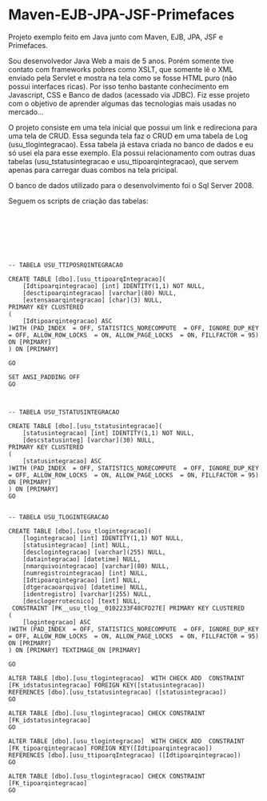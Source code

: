 # Maven-EJB-JPA-JSF-Primefaces
Projeto exemplo feito em Java junto com Maven, EJB, JPA, JSF e Primefaces.

Sou desenvolvedor Java Web a mais de 5 anos. Porém somente tive contato com frameworks pobres como XSLT, que somente lê o XML enviado pela Servlet e mostra na tela como se fosse HTML puro (não possui interfaces ricas). Por isso tenho bastante conhecimento em Javascript, CSS e Banco de dados (acessado via JDBC).
Fiz esse projeto com o objetivo de aprender algumas das tecnologias mais usadas no mercado...

O projeto consiste em uma tela inicial que possui um link e redireciona para uma tela de CRUD. Essa segunda tela faz o CRUD em uma tabela de Log (usu_tlogintegracao). Essa tabela já estava criada no banco de dados e eu só usei ela para esse exemplo. Ela possui relacionamento com outras duas tabelas (usu_tstatusintegracao e usu_ttipoarqintegracao), que servem apenas para carregar duas combos na tela pricipal.

O banco de dados utilizado para o desenvolvimento foi o Sql Server 2008.

Seguem os scripts de criação das tabelas:

<br/><br/><br/><br/><br/>



    -- TABELA USU_TTIPOSRQINTEGRACAO
    
    CREATE TABLE [dbo].[usu_ttipoarqIntegracao](
    	[Idtipoarqintegracao] [int] IDENTITY(1,1) NOT NULL,
    	[desctipoarqintegracao] [varchar](80) NULL,
    	[extensaoarqintegracao] [char](3) NULL,
    PRIMARY KEY CLUSTERED 
    (
    	[Idtipoarqintegracao] ASC
    )WITH (PAD_INDEX  = OFF, STATISTICS_NORECOMPUTE  = OFF, IGNORE_DUP_KEY = OFF, ALLOW_ROW_LOCKS  = ON, ALLOW_PAGE_LOCKS  = ON, FILLFACTOR = 95) ON [PRIMARY]
    ) ON [PRIMARY]
    
    GO
    
    SET ANSI_PADDING OFF
    GO
    
    
    
    -- TABELA USU_TSTATUSINTEGRACAO
    
    CREATE TABLE [dbo].[usu_tstatusintegracao](
    	[statusintegracao] [int] IDENTITY(1,1) NOT NULL,
    	[descstatusinteg] [varchar](30) NULL,
    PRIMARY KEY CLUSTERED 
    (
    	[statusintegracao] ASC
    )WITH (PAD_INDEX  = OFF, STATISTICS_NORECOMPUTE  = OFF, IGNORE_DUP_KEY = OFF, ALLOW_ROW_LOCKS  = ON, ALLOW_PAGE_LOCKS  = ON, FILLFACTOR = 95) ON [PRIMARY]
    ) ON [PRIMARY]
    GO
    
    
    -- TABELA USU_TLOGINTEGRACAO
    
    CREATE TABLE [dbo].[usu_tlogintegracao](
    	[logintegracao] [int] IDENTITY(1,1) NOT NULL,
    	[statusintegracao] [int] NULL,
    	[desclogintegracao] [varchar](255) NULL,
    	[dataintegracao] [datetime] NULL,
    	[nmarquivointegracao] [varchar](80) NULL,
    	[numregistrointegracao] [int] NULL,
    	[Idtipoarqintegracao] [int] NULL,
    	[dtgeracaoarquivo] [datetime] NULL,
    	[identregistro] [varchar](255) NULL,
    	[desclogerrotecnico] [text] NULL,
     CONSTRAINT [PK__usu_tlog__0102233F48CFD27E] PRIMARY KEY CLUSTERED 
    (
    	[logintegracao] ASC
    )WITH (PAD_INDEX  = OFF, STATISTICS_NORECOMPUTE  = OFF, IGNORE_DUP_KEY = OFF, ALLOW_ROW_LOCKS  = ON, ALLOW_PAGE_LOCKS  = ON, FILLFACTOR = 95) ON [PRIMARY]
    ) ON [PRIMARY] TEXTIMAGE_ON [PRIMARY]
    
    GO
    
    ALTER TABLE [dbo].[usu_tlogintegracao]  WITH CHECK ADD  CONSTRAINT [FK_idstatusintegracao] FOREIGN KEY([statusintegracao])
    REFERENCES [dbo].[usu_tstatusintegracao] ([statusintegracao])
    GO
    
    ALTER TABLE [dbo].[usu_tlogintegracao] CHECK CONSTRAINT [FK_idstatusintegracao]
    GO
    
    ALTER TABLE [dbo].[usu_tlogintegracao]  WITH CHECK ADD  CONSTRAINT [FK_tipoarqintegracao] FOREIGN KEY([Idtipoarqintegracao])
    REFERENCES [dbo].[usu_ttipoarqIntegracao] ([Idtipoarqintegracao])
    GO
    
    ALTER TABLE [dbo].[usu_tlogintegracao] CHECK CONSTRAINT [FK_tipoarqintegracao]
    GO

